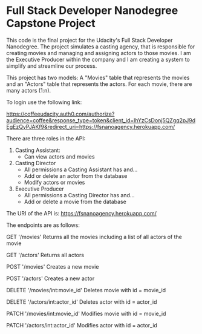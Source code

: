 # Full Stack Developer Nanodegree Capstone Project

This code is the final project for the Udacity's Full Stack Developer Nanodegree. The project simulates a casting agency, that is responsible for creating movies and managing and assigning actors to those movies. I am the Executive Producer within the company and I am creating a system to simplify and streamline our process.

This project has two models: A "Movies" table that represents the movies and an "Actors" table that represents the actors. For each movie, there are many actors (1:n).

To login use the following link:

https://coffeeudacity.auth0.com/authorize?audience=coffee&response_type=token&client_id=lhYzCsDonj5QZgq2pJ9dEgEzQyPJAKf9&redirect_uri=https://fsnanoagency.herokuapp.com/

There are three roles in the API: 

1) Casting Assistant:
    - Can view actors and movies
2) Casting Director
    - All permissions a Casting Assistant has and…
    - Add or delete an actor from the database
    - Modify actors or movies
3) Executive Producer
    - All permissions a Casting Director has and…
    - Add or delete a movie from the database

The URI of the API is: https://fsnanoagency.herokuapp.com/

The endpoints are as follows:

GET '/movies' Returns all the movies including a list of all actors of the movie

GET '/actors' Returns all actors

POST '/movies' Creates a new movie

POST '/actors' Creates a new actor

DELETE '/movies/int:movie_id' Deletes movie with id = movie_id

DELETE '/actors/int:actor_id' Deletes actor with id = actor_id

PATCH '/movies/int:movie_id' Modifies movie with id = movie_id

PATCH '/actors/int:actor_id' Modifies actor with id = actor_id
